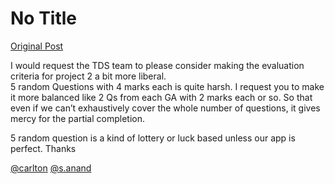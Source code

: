 # No Title

[Original Post](https://discourse.onlinedegree.iitm.ac.in/t/169029/124)

<p>I would request the TDS team to please consider making the evaluation criteria for project 2 a bit more liberal.<br>
5 random Questions with 4 marks each is quite harsh. I request you to make it more balanced like 2 Qs from each GA with 2 marks each or so. So that even if we can’t exhaustively cover the whole number of questions, it gives mercy for the partial completion.</p>
<p>5 random question is a kind of lottery or luck based unless our app is perfect. Thanks</p>
<p><a class="mention" href="/u/carlton">@carlton</a> <a class="mention" href="/u/s.anand">@s.anand</a></p>